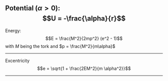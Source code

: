  Potential ($\alpha >0$): $$U = -\frac{\alpha}{r}$$
 --------
  
 Energy:  $$E = \frac{M^2}{2mp^2} (e^2 - 1)$$with $M$ being the tork and $p = \frac{M^2}{m\alpha}$

----------
Excentricity
$$e = \sqrt{1 + \frac{2EM^2}{m \alpha^2}}$$

----------



